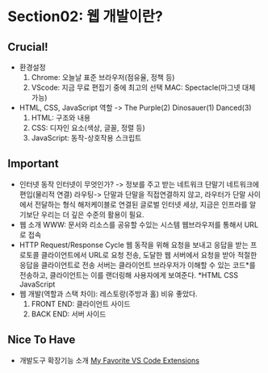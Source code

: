 # Section02: 웹 개발이란?
## Crucial!
- 환경설정
    1. Chrome: 오늘날 표준 브라우저(점유율, 정책 등)
    2. VScode: 지금 무료 편집기 중에 최고의 선택
    MAC: Spectacle(마그넷 대체 가능)
- HTML, CSS, JavaScript 역할 -> The Purple(2) Dinosauer(1) Danced(3)
    1. HTML: 구조와 내용
    2. CSS: 디자인 요소(색상, 글꼴, 정렬 등)
    3. JavaScript: 동작-상호작용 스크립트

## Important
- 인터넷 동작
인터넷이 무엇인가? -> 정보를 주고 받는 네트워크
단말기 네트워크에 편입(물리적 연결)
라우팅-> 단말과 단말을 직접연결하지 않고, 라우터가 단말 사이에서 전달하는 형식
해저케이블로 연결된 글로벌 인터넷 세상, 지금은 인프라를 알기보단 우리는 더 깊은 수준의 활용이 필요.
- 웹 소개
WWW: 문서와 리소스를 공유할 수있는 시스템
웹브라우저를 통해서 URL로 접속
- HTTP Request/Response Cycle
웹 동작을 위해 요청을 보내고 응답을 받는 프로토콜
클라이언트에서 URL로 요청 전송, 도달한 웹 서버에서 요청을 받아 적절한 응답을 클라이언트로 전송
서버는 클라이언트 브라우저가 이해할 수 있는 코드*를 전송하고, 클라이언트는 이를 랜더링해 사용자에게 보여준다.
*HTML CSS JavaScript
- 웹 개발(역할과 스택 차이): 레스토랑(주방과 홀) 비유 좋았다.
    1. FRONT END: 클라이언트 사이드
    2. BACK END: 서버 사이드

## Nice To Have
- 개발도구 확장기능 소개
[My Favorite VS Code Extensions](https://www.youtube.com/watch?v=rH1RTwaAeGc)